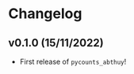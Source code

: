 # Changelog

<!--next-version-placeholder-->

## v0.1.0 (15/11/2022)

- First release of `pycounts_abthuy`!